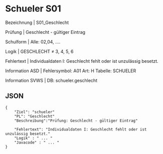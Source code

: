 # Schueler S01

Bezeichnung | S01_Geschlecht

Prüfung | Geschlecht - gültiger Eintrag

Schulform | Alle: 02,04, .... 

Logik | GESCHLECHT ≠ 3, 4, 5, 6

Fehlertext | Individualdaten I: Geschlecht fehlt oder ist unzulässig besetzt. 

Information ASD | Fehlersymbol: A01 Art: H Tabelle: SCHUELER

Information SVWS | DB: schueler.geschlecht 


## JSON
```
{
    "Ziel": "schueler"
    "PL": "Geschlecht"
    "Beschreibung":"Prüfung: Geschlecht - gültiger Eintrag" 

    "Fehlertext": "Individualdaten I: Geschlecht fehlt oder ist unzulässig besetzt."
    "Logik" : " ... "
    "Javacode" : " ... " 
}
```


